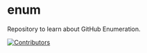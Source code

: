 # enum
Repository to learn about GitHub Enumeration.


































































[![Contributors](https://img.shields.io/badge/Contributors-3-brightgreen)](https://github.com/EurydiceCorp/enum/graphs/contributors)
